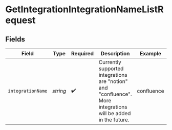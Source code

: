 # GetIntegrationIntegrationNameListRequest


## Fields

| Field                                                                                                          | Type                                                                                                           | Required                                                                                                       | Description                                                                                                    | Example                                                                                                        |
| -------------------------------------------------------------------------------------------------------------- | -------------------------------------------------------------------------------------------------------------- | -------------------------------------------------------------------------------------------------------------- | -------------------------------------------------------------------------------------------------------------- | -------------------------------------------------------------------------------------------------------------- |
| `integrationName`                                                                                              | *string*                                                                                                       | :heavy_check_mark:                                                                                             | Currently supported integrations are "notion" and "confluence". More integrations will be added in the future. | confluence                                                                                                     |
